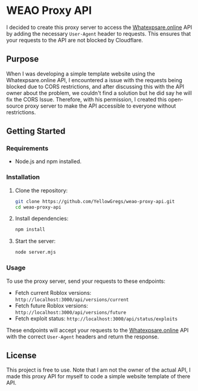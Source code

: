 # WEAO Proxy API

I decided to create this proxy server to access the [Whatexpsare.online](https://whatexpsare.online/) API by adding the necessary `User-Agent` header to requests. This ensures that your requests to the API are not blocked by Cloudflare.

## Purpose

When I was developing a simple template website using the Whatexpsare.online API, I encountered a issue with the requests being blocked due to CORS restrictions, and after discussing this with the API owner about the problem, we couldn't find a solution but he did say he will fix the CORS Issue. Therefore, with his permission, I created this open-source proxy server to make the API accessible to everyone without restrictions.

## Getting Started

### Requirements

- Node.js and npm installed.

### Installation

1. Clone the repository:

    ```sh
    git clone https://github.com/YellowGregs/weao-proxy-api.git
    cd weao-proxy-api
    ```

2. Install dependencies:

    ```sh
    npm install
    ```

3. Start the server:

    ```sh
    node server.mjs
    ```

### Usage

To use the proxy server, send your requests to these endpoints:

- Fetch current Roblox versions: `http://localhost:3000/api/versions/current`
- Fetch future Roblox versions: `http://localhost:3000/api/versions/future`
- Fetch exploit status: `http://localhost:3000/api/status/exploits`

These endpoints will accept your requests to the [Whatexpsare.online](https://whatexpsare.online/) API with the correct `User-Agent` headers and return the response.

## License

This project is free to use. Note that I am not the owner of the actual API, I made this proxy API for myself to code a simple website template of there API.

